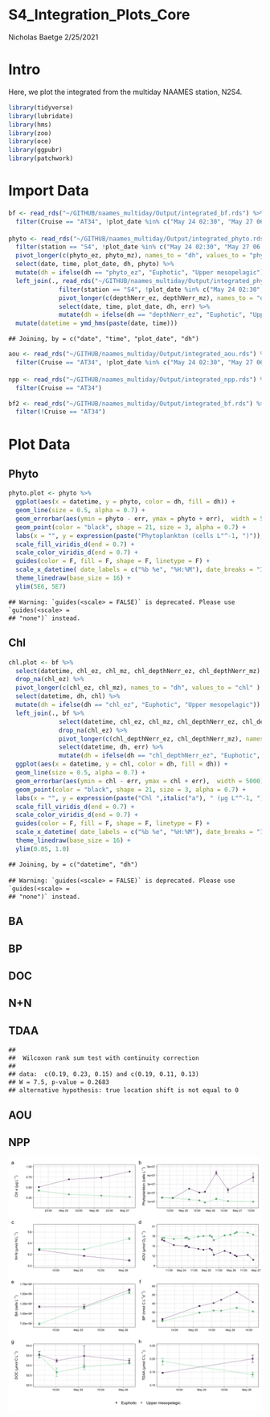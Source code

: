 S4\_Integration\_Plots\_Core
================
Nicholas Baetge
2/25/2021

# Intro

Here, we plot the integrated from the multiday NAAMES station, N2S4.

``` r
library(tidyverse)
library(lubridate)
library(hms)
library(zoo) 
library(oce)  
library(ggpubr)
library(patchwork)
```

# Import Data

``` r
bf <- read_rds("~/GITHUB/naames_multiday/Output/integrated_bf.rds") %>% 
  filter(Cruise == "AT34", !plot_date %in% c("May 24 02:30", "May 27 06:07"))

phyto <- read_rds("~/GITHUB/naames_multiday/Output/integrated_phyto.rds") %>% 
  filter(station == "S4", !plot_date %in% c("May 24 02:30", "May 27 06:07", "Sep 10 07:30")) %>% 
  pivot_longer(c(phyto_ez, phyto_mz), names_to = "dh", values_to = "phyto" ) %>% 
  select(date, time, plot_date, dh, phyto) %>% 
  mutate(dh = ifelse(dh == "phyto_ez", "Euphotic", "Upper mesopelagic")) %>% 
  left_join(., read_rds("~/GITHUB/naames_multiday/Output/integrated_phyto.rds") %>% 
              filter(station == "S4", !plot_date %in% c("May 24 02:30", "May 27 06:07")) %>%
              pivot_longer(c(depthNerr_ez, depthNerr_mz), names_to = "dh", values_to = "err" ) %>% 
              select(date, time, plot_date, dh, err) %>% 
              mutate(dh = ifelse(dh == "depthNerr_ez", "Euphotic", "Upper mesopelagic"))) %>% 
  mutate(datetime = ymd_hms(paste(date, time)))
```

    ## Joining, by = c("date", "time", "plot_date", "dh")

``` r
aou <- read_rds("~/GITHUB/naames_multiday/Output/integrated_aou.rds") %>% 
  filter(Cruise == "AT34", !plot_date %in% c("May 24 02:30", "May 27 06:07"))

npp <- read_rds("~/GITHUB/naames_multiday/Output/integrated_npp.rds") %>% 
  filter(Cruise == "AT34")
```

``` r
bf2 <- read_rds("~/GITHUB/naames_multiday/Output/integrated_bf.rds") %>% 
  filter(!Cruise == "AT34")
```

# Plot Data

## Phyto

``` r
phyto.plot <- phyto %>% 
  ggplot(aes(x = datetime, y = phyto, color = dh, fill = dh)) +
  geom_line(size = 0.5, alpha = 0.7) +
  geom_errorbar(aes(ymin = phyto - err, ymax = phyto + err),  width = 5000) +
  geom_point(color = "black", shape = 21, size = 3, alpha = 0.7) +
  labs(x = "", y = expression(paste("Phytoplankton (cells L"^-1, ")")), color = "", fill = "") +
  scale_fill_viridis_d(end = 0.7) +
  scale_color_viridis_d(end = 0.7) +
  guides(color = F, fill = F, shape = F, linetype = F) +
  scale_x_datetime( date_labels = c("%b %e", "%H:%M"), date_breaks = "12 hours") +
  theme_linedraw(base_size = 16) +
  ylim(5E6, 5E7)
```

    ## Warning: `guides(<scale> = FALSE)` is deprecated. Please use `guides(<scale> =
    ## "none")` instead.

## Chl

``` r
chl.plot <- bf %>% 
  select(datetime, chl_ez, chl_mz, chl_depthNerr_ez, chl_depthNerr_mz) %>% 
  drop_na(chl_ez) %>% 
  pivot_longer(c(chl_ez, chl_mz), names_to = "dh", values_to = "chl" ) %>% 
  select(datetime, dh, chl) %>% 
  mutate(dh = ifelse(dh == "chl_ez", "Euphotic", "Upper mesopelagic")) %>% 
  left_join(., bf %>% 
              select(datetime, chl_ez, chl_mz, chl_depthNerr_ez, chl_depthNerr_mz) %>% 
              drop_na(chl_ez) %>% 
              pivot_longer(c(chl_depthNerr_ez, chl_depthNerr_mz), names_to = "dh", values_to = "err" ) %>% 
              select(datetime, dh, err) %>% 
              mutate(dh = ifelse(dh == "chl_depthNerr_ez", "Euphotic", "Upper mesopelagic"))) %>% 
  ggplot(aes(x = datetime, y = chl, color = dh, fill = dh)) +
  geom_line(size = 0.5, alpha = 0.7) +
  geom_errorbar(aes(ymin = chl - err, ymax = chl + err),  width = 5000) +
  geom_point(color = "black", shape = 21, size = 3, alpha = 0.7) +
  labs(x = "", y = expression(paste("Chl ",italic("a"), " (µg L"^-1, ")")), color = "", fill = "") +
  scale_fill_viridis_d(end = 0.7) +
  scale_color_viridis_d(end = 0.7) +
  guides(color = F, fill = F, shape = F, linetype = F) +
  scale_x_datetime( date_labels = c("%b %e", "%H:%M"), date_breaks = "12 hours") +
  theme_linedraw(base_size = 16) +
  ylim(0.05, 1.0)
```

    ## Joining, by = c("datetime", "dh")

    ## Warning: `guides(<scale> = FALSE)` is deprecated. Please use `guides(<scale> =
    ## "none")` instead.

## BA

## BP

## DOC

## N+N

## TDAA

    ## 
    ##  Wilcoxon rank sum test with continuity correction
    ## 
    ## data:  c(0.19, 0.23, 0.15) and c(0.19, 0.11, 0.13)
    ## W = 7.5, p-value = 0.2683
    ## alternative hypothesis: true location shift is not equal to 0

## AOU

## NPP

![](S4_Integration_Plots_Core_files/figure-gfm/combine%20plots-1.png)<!-- -->
